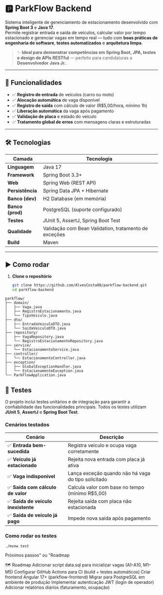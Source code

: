 # 🅿️ ParkFlow Backend

Sistema inteligente de gerenciamento de estacionamento desenvolvido com **Spring Boot 3** e **Java 17**.  
Permite registrar entrada e saída de veículos, calcular valor por tempo estacionado e gerenciar vagas em tempo real — tudo com **boas práticas de engenharia de software**, **testes automatizados** e **arquitetura limpa**.

> ✨ **Ideal para demonstrar competências em Spring Boot, JPA, testes e design de APIs RESTful** — perfeito para candidaturas a **Desenvolvedor Java Jr.**.

---

## 🚀 Funcionalidades

- ✅ **Registro de entrada** de veículos (carro ou moto)
- ✅ **Alocação automática** de vaga disponível
- ✅ **Registro de saída** com cálculo de valor (R$5,00/hora, mínimo 1h)
- ✅ **Liberação automática** da vaga após pagamento
- ✅ **Validação de placa** e estado do veículo
- ✅ **Tratamento global de erros** com mensagens claras e estruturadas

---

## 🛠 Tecnologias

| Camada | Tecnologia |
|-------|-----------|
| **Linguagem** | Java 17 |
| **Framework** | Spring Boot 3.3+ |
| **Web** | Spring Web (REST API) |
| **Persistência** | Spring Data JPA + Hibernate |
| **Banco (dev)** | H2 Database (em memória) |
| **Banco (prod)** | PostgreSQL (suporte configurado) |
| **Testes** | JUnit 5, AssertJ, Spring Boot Test |
| **Qualidade** | Validação com Bean Validation, tratamento de exceções |
| **Build** | Maven |

---

## ▶️ Como rodar

1. **Clone o repositório**
   ```bash
   git clone https://github.com/AlvesCosta08/parkflow-backend.git
   cd parkflow-backend

```
parkflow/
├── domain/
│   ├── Vaga.java
│   ├── RegistroEstacionamento.java
│   └── TipoVeiculo.java
├── dto/
│   ├── EntradaVeiculoDTO.java
│   └── SaidaVeiculoDTO.java
├── repository/
│   ├── VagaRepository.java
│   └── RegistroEstacionamentoRepository.java
├── service/
│   └── EstacionamentoService.java
├── controller/
│   └── EstacionamentoController.java
├── exception/
│   ├── GlobalExceptionHandler.java
│   └── EstacionamentoException.java
└── ParkFlowApplication.java
```


## 🧪 Testes 

O projeto inclui testes unitários e de integração para garantir a confiabilidade das funcionalidades principais. Todos os testes utilizam **JUnit 5**, **AssertJ** e **Spring Boot Test**.

### Cenários testados

| Cenário | Descrição |
|--------|----------|
| ✅ **Entrada bem-sucedida** | Registra veículo e ocupa vaga corretamente |
| ✅ **Veículo já estacionado** | Rejeita nova entrada com placa já ativa |
| ✅ **Vaga indisponível** | Lança exceção quando não há vaga do tipo solicitado |
| ✅ **Saída com cálculo de valor** | Calcula valor com base no tempo (mínimo R$5,00) |
| ✅ **Saída de veículo inexistente** | Rejeita saída com placa não estacionada |
| ✅ **Saída de veículo já pago** | Impede nova saída após pagamento |

### Como rodar os testes

```
./mvnw test
```

Próximos passos" ou "Roadmap

🗺 Roadmap
Adicionar script data.sql para inicializar vagas (A1–A10, M1–M5)
Configurar GitHub Actions para CI (build + testes automáticos)
Criar frontend Angular 17+ (parkflow-frontend)
Migrar para PostgreSQL em ambiente de produção
Implementar autenticação JWT (login de operador)
Adicionar relatórios diários (faturamento, ocupação)